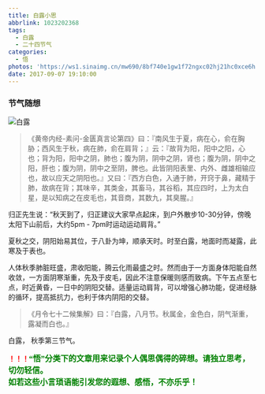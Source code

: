 ```yaml
---
title: 白露小思
abbrlink: 1023202368
tags:
  - 白露
  - 二十四节气
categories:
  - 悟
photos: 'https://ws1.sinaimg.cn/mw690/8bf740e1gw1f72ngxc02hj21hc0xce6h.jpg'
date: 2017-09-07 19:10:00
---
```

### 节气随想
![白露](https://ws1.sinaimg.cn/mw690/8bf740e1gw1f72ngxc02hj21hc0xce6h.jpg)

>《黄帝内经-素问-金匮真言论第四》曰：『南风生于夏，病在心，俞在胸胁；西风生于秋，病在肺，俞在肩背；』云：『故背为阳，阳中之阳，心也；背为阳，阳中之阴，肺也；腹为阴，阴中之阴，肾也；腹为阴，阴中之阳，肝也；腹为阴，阴中之至阴，脾也。此皆阴阳表里、内外、雌雄相输应也，故以应天之阴阳也。』又曰：『西方白色，入通于肺，开窍于鼻，藏精于肺，故病在背；其味辛，其类金，其畜马，其谷稻，其应四时，上为太白星，是以知病之在皮毛也，其音商，其数九，其臭腥。』  

归正先生说：“秋天到了，归正建议大家早点起床，到户外散步10-30分钟，傍晚太阳下山前后，大约5pm - 7pm时运动运动肩背。”  

夏秋之交，阴阳始易其位，于八卦为坤，顺承天时。时至白露，地面时而凝露，此寒及于表也。  

人体秋季肺脏旺盛，肃收阳能，腾云化雨最盛之时。然而由于一方面身体阳能自然收敛，一方面阴寒渐重，先及于皮毛，因此不注意保暖则感而致病。下午五点至七点，时近黄昏，一日中的阴阳交替。适量运动肩背，可以增强心肺功能，促进经脉的循环，提高抵抗力，也利于体内阴阳的交替。  

>《月令七十二候集解》曰：『白露，八月节。秋属金，金色白，阴气渐重，露凝而白也。』  

白露，  秋季第三节气。  


**<font color=red>！！！</font><font color=green face=微软雅黑 size=3>“悟”分类下的文章用来记录个人偶思偶得的碎想。请独立思考，切勿轻信。  
如若这些小言琐语能引发您的遐想、感悟，不亦乐乎！</font>**